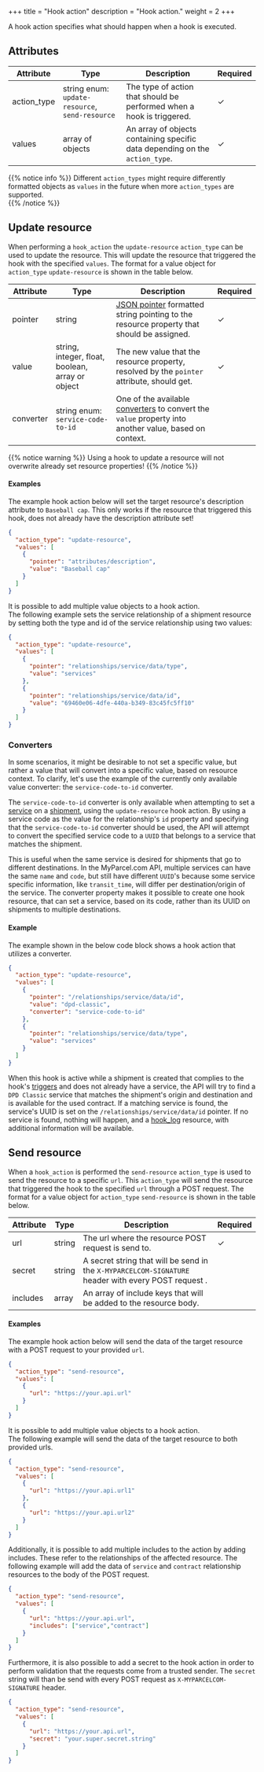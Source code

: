 +++
title = "Hook action"
description = "Hook action."
weight = 2
+++

A hook action specifies what should happen when a hook is executed.

## Attributes
| Attribute    | Type                                            | Description                                                                   | Required |
| ------------ | ----------------------------------------------- | ----------------------------------------------------------------------------- | -------- |
| action_type  | string enum: `update-resource`, `send-resource` | The type of action that should be performed when a hook is triggered.         | ✓        |
| values       | array of objects                                | An array of objects containing specific data depending on the `action_type`.  | ✓        |

{{% notice info %}}
Different `action_types` might require differently formatted objects as `values` in the future when more `action_types` are supported.  
{{% /notice %}}

## Update resource
When performing a `hook_action` the `update-resource` `action_type` can be used to update the resource.
This will update the resource that triggered the hook with the specified `values`.
The format for a value object for `action_type` `update-resource` is shown in the table below.

| Attribute | Type                                              | Description                                                                                                                                           | Required  |
| --------- | ------------------------------------------------- | ----------------------------------------------------------------------------------------------------------------------------------------------------- | --------- |
| pointer   | string                                            | [JSON pointer](https://tools.ietf.org/html/rfc6901) formatted string pointing to the resource property that should be assigned.                       | ✓         | 
| value     | string, integer, float, boolean, array or object  | The new value that the resource property, resolved by the `pointer` attribute, should get.                                                            | ✓         |
| converter | string enum: `service-code-to-id`                 | One of the available [converters](#converters) to convert the `value` property into another value, based on context. |           |

{{% notice warning %}}
Using a hook to update a resource will not overwrite already set resource properties!
{{% /notice %}}

#### Examples
The example hook action below will set the target resource's description attribute to `Baseball cap`. 
This only works if the resource that triggered this hook, does not already have the description attribute set!
```json
{
  "action_type": "update-resource",
  "values": [
    {
      "pointer": "attributes/description",
      "value": "Baseball cap"
    }
  ]
}
```

It is possible to add multiple value objects to a hook action.  
The following example sets the service relationship of a shipment resource by setting both the type and id of the service relationship using two values:

```json
{
  "action_type": "update-resource",
  "values": [
    {
      "pointer": "relationships/service/data/type",
      "value": "services"
    },
    {
      "pointer": "relationships/service/data/id",
      "value": "69460e06-4dfe-440a-b349-83c45fc5ff10"
    }
  ]
}
```

### Converters
In some scenarios, it might be desirable to not set a specific value, but rather a value that will convert into a specific value, based on resource context.
To clarify, let's use the example of the currently only available value converter: the `service-code-to-id` converter.

The `service-code-to-id` converter is only available when attempting to set a [service](/api/resources/services) on a [shipment](/api/resources/shipments), using the `update-resource` hook action.
By using a service code as the value for the relationship's `id` property and specifying that the `service-code-to-id` converter should be used,
the API will attempt to convert the specified service code to a `UUID` that belongs to a service that matches the shipment. 

This is useful when the same service is desired for shipments that go to different destinations. 
In the MyParcel.com API, multiple services can have the same `name` and `code`, but still have different `UUID`'s
because some service specific information, like `transit_time`, will differ per destination/origin of the service.
The converter property makes it possible to create one hook resource, that can set a service, 
based on its code, rather than its UUID on shipments to multiple destinations.

#### Example
The example shown in the below code block shows a hook action that utilizes a converter. 

```json
{
  "action_type": "update-resource",
  "values": [
    {
      "pointer": "/relationships/service/data/id",
      "value": "dpd-classic",
      "converter": "service-code-to-id"
    },
    {
      "pointer": "relationships/service/data/type",
      "value": "services"
    }
  ]
}
```

When this hook is active while a shipment is created that complies to the hook's [triggers](/api/resources/hooks/trigger) and does not already have a service,
the API will try to find a `DPD Classic` service that matches the shipment's origin and destination and is available for the used contract. 
If a matching service is found, the service's UUID is set on the `/relationships/service/data/id` pointer. 
If no service is found, nothing will happen, and a [hook_log](/api/resources/hooks/logs) resource, with additional information will be available.

## Send resource
When a `hook_action` is performed the `send-resource` `action_type` is used to send the resource to a specific `url`. 
This `action_type` will send the resource that triggered the hook to the specified `url` through a POST request.
The format for a value object for `action_type` `send-resource` is shown in the table below.

| Attribute | Type                                              | Description                                                                                                                       | Required  |
| --------- | ------------------------------------------------- | --------------------------------------------------------------------------------------------------------------------------------- | --------- |
| url       | string                                            | The url where the resource POST request is send to.                                                                               | ✓         | 
| secret    | string                                            | A secret string that will be send in the `X-MYPARCELCOM-SIGNATURE` header with every POST request .                               |           |
| includes  | array                                             | An array of include keys that will be added to the resource body.                                                                 |           |

#### Examples
The example hook action below will send the data of the target resource with a POST request to your provided `url`. 
```json
{
  "action_type": "send-resource",
  "values": [
    {
      "url": "https://your.api.url"
    }
  ]
}
```

It is possible to add multiple value objects to a hook action.  
The following example will send the data of the target resource to both provided urls.
```json
{
  "action_type": "send-resource",
  "values": [
    {
      "url": "https://your.api.url1"
    },
    {
      "url": "https://your.api.url2"
    }
  ]
}
```

Additionally, it is possible to add multiple includes to the action by adding includes.
These refer to the relationships of the affected resource.
The following example will add the data of `service` and `contract` relationship resources to the body of the POST request.
```json
{
  "action_type": "send-resource",
  "values": [
    {
      "url": "https://your.api.url",
      "includes": ["service","contract"]
    }
  ]
}
```
 
Furthermore, it is also possible to add a secret to the hook action in order to perform validation that the requests come from a trusted sender.
The `secret` string will than be send with every POST request as `X-MYPARCELCOM-SIGNATURE` header. 
```json
{
  "action_type": "send-resource",
  "values": [
    {
      "url": "https://your.api.url",
      "secret": "your.super.secret.string"
    }
  ]
}
```
